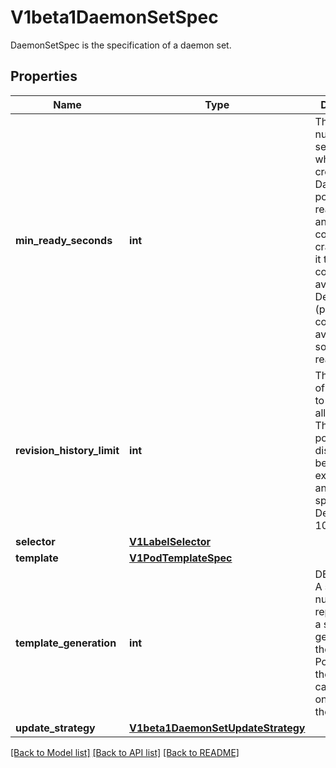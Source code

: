 # V1beta1DaemonSetSpec

DaemonSetSpec is the specification of a daemon set.
## Properties
Name | Type | Description | Notes
------------ | ------------- | ------------- | -------------
**min_ready_seconds** | **int** | The minimum number of seconds for which a newly created DaemonSet pod should be ready without any of its container crashing, for it to be considered available. Defaults to 0 (pod will be considered available as soon as it is ready). | [optional] 
**revision_history_limit** | **int** | The number of old history to retain to allow rollback. This is a pointer to distinguish between explicit zero and not specified. Defaults to 10. | [optional] 
**selector** | [**V1LabelSelector**](V1LabelSelector.md) |  | [optional] 
**template** | [**V1PodTemplateSpec**](V1PodTemplateSpec.md) |  | 
**template_generation** | **int** | DEPRECATED. A sequence number representing a specific generation of the template. Populated by the system. It can be set only during the creation. | [optional] 
**update_strategy** | [**V1beta1DaemonSetUpdateStrategy**](V1beta1DaemonSetUpdateStrategy.md) |  | [optional] 

[[Back to Model list]](../README.md#documentation-for-models) [[Back to API list]](../README.md#documentation-for-api-endpoints) [[Back to README]](../README.md)


